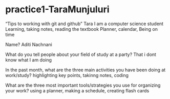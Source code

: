 # practice1-TaraMunjuluri
“Tips to working with git and github”
Tara
I am a computer science student
Learning, taking notes, reading the textbook
Planner, calendar, Being on time


Name? Aditi Nachnani

What do you tell people about your field of study at a party? That i dont know what I am doing

In the past month, what are the three main activities you have been doing at work/study? highlighting key points, takinng notes, coding

What are the three most important tools/strategies you use for organizing your work? using a planner, making a schedule, creating flash cards
